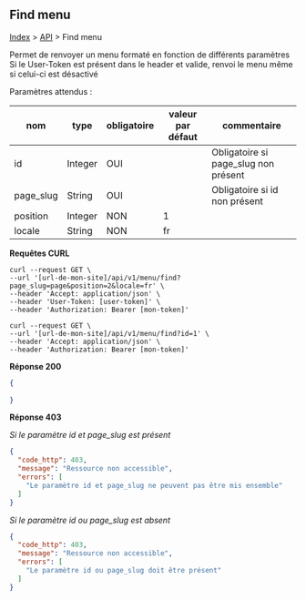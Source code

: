 ## Find menu

[Index](../../../index.md) > [API](../index.md) > Find menu

Permet de renvoyer un menu formaté en fonction de différents paramètres
Si le User-Token est présent dans le header et valide, renvoi le menu même si celui-ci est désactivé

Paramètres attendus :

| nom        | type    | obligatoire | valeur par défaut | commentaire                          |
|------------|---------|-------------|-------------------|--------------------------------------|
| id         | Integer | OUI         |                   | Obligatoire si page_slug non présent |
| page_slug  | String  | OUI         |                   | Obligatoire si id non présent        |
| position   | Integer | NON         | 1                 |                                      |
| locale     | String  | NON         | fr                |                                      | |

**Requêtes CURL**
`````shell
curl --request GET \
--url '[url-de-mon-site]/api/v1/menu/find?page_slug=page&position=2&locale=fr' \
--header 'Accept: application/json' \
--header 'User-Token: [user-token]' \
--header 'Authorization: Bearer [mon-token]'
`````

`````shell
curl --request GET \
--url '[url-de-mon-site]/api/v1/menu/find?id=1' \
--header 'Accept: application/json' \
--header 'Authorization: Bearer [mon-token]'
`````

**Réponse 200**
````json
{
   
}
````

**Réponse 403**

*Si le paramètre id et page_slug est présent*
````json
{
  "code_http": 403,
  "message": "Ressource non accessible",
  "errors": [
    "Le paramètre id et page_slug ne peuvent pas être mis ensemble"
  ]
}
````

*Si le paramètre id ou page_slug est absent*
````json
{
  "code_http": 403,
  "message": "Ressource non accessible",
  "errors": [
    "Le paramètre id ou page_slug doit être présent"
  ]
}
````